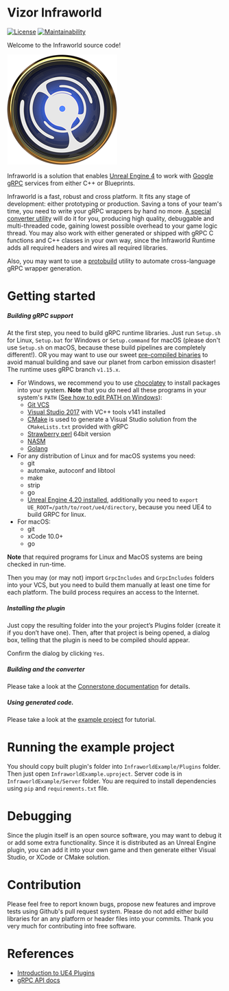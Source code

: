 Vizor Infraworld
================

[![License](https://img.shields.io/badge/License-Apache%202.0-blue.svg)](https://opensource.org/licenses/Apache-2.0)
[![Maintainability](https://api.codeclimate.com/v1/badges/d8740022fdc1bbc8277b/maintainability)](https://codeclimate.com/github/vizor-games/InfraworldRuntime/maintainability)

Welcome to the Infraworld source code!

![](icon.png)


Infraworld is a solution that enables [Unreal Engine 4](https://www.unrealengine.com/en-US) to work with [Google gRPC](https://gRPC.io) services from either C++ or Blueprints.

Infraworld is a fast, robust and cross platform.
It fits any stage of development: either prototyping or production. Saving a tons of your team's time, you need to write your gRPC wrappers by hand no more.
[A special converter utility](https://github.com/vizor-games/infraworld-cornerstone) will do it for you, producing high quality, debuggable and multi-threaded code, gaining lowest possible overhead to your game logic thread.
You may also work with either generated or shipped with gRPC C functions and C++ classes in your own way, since the Infraworld Runtime adds all required headers and wires all required libraries.

Also, you may want to use a [protobuild](https://github.com/vizor-games/infraworld-protobuild) utility to automate cross-language gRPC wrapper generation.


Getting started
===============

##### Building gRPC support

At the first step, you need to build gRPC runtime libraries.
Just run `Setup.sh` for Linux, `Setup.bat` for Windows or `Setup.command` for macOS (please don't use `Setup.sh` on macOS, because these build pipelines are completely different!). OR you may want to use our sweet [pre-compiled binaries](releases) to avoid manual building and save our planet from carbon emission disaster! The runtime uses gRPC branch `v1.15.x`.

* For Windows, we recommend you to use [chocolatey](https://chocolatey.org) to install packages into your system.
**Note** that you do need all these programs in your system's `PATH` ([See how to edit PATH on Windows](https://www.computerhope.com/issues/ch000549.htm)):
  * [Git VCS](https://git-scm.com/download/win)
  * [Visual Studio 2017](https://visualstudio.microsoft.com/downloads/) with VC++ tools v141 installed
  * [CMake](https://cmake.org) is used to generate a Visual Studio solution from the `CMakeLists.txt` provided with gRPC
  * [Strawberry perl](http://strawberryperl.com) 64bit version
  * [NASM](https://www.nasm.us)
  * [Golang](https://golang.org/doc/install)
* For any distribution of Linux and for macOS systems you need:
  * git
  * automake, autoconf and libtool
  * make
  * strip
  * go
  * [Unreal Engine 4.20 installed](https://github.com/EpicGames/UnrealEngine/tree/4.20), additionally you need to `export UE_ROOT=/path/to/root/ue4/directory`, because you need UE4 to build GRPC for linux.
* For macOS:
  * git
  * xCode 10.0+
  * go

**Note** that required programs for Linux and MacOS systems are being checked in run-time.

Then you may (or may not) import `GrpcIncludes` and `GrpcIncludes` folders into your VCS, but you need to build them manually at least one time for each platform.
The build process requires an access to the Internet.


##### Installing the plugin
Just copy the resulting folder into the your project’s Plugins folder (create it if you don’t have one).
Then, after that project is being opened, a dialog box, telling that the plugin is need to be compiled should appear.

Confirm the dialog by clicking `Yes`.


##### Building and the converter
Please take a look at the [Connerstone documentation](https://github.com/vizor-games/infraworld-cornerstone) for details.

##### Using generated code.
Please take a look at the [example project](https://drive.google.com/open?id=13EZzP_9033vBC7VzJf9LFrygg42LHaOW) for tutorial.

Running the example project
===========================

You should copy built plugin's folder into `InfraworldExample/Plugins` folder.
Then just open `InfraworldExample.uproject`. Server code is in `InfraworldExample/Server` folder.
You are required to install dependencies using `pip` and `requirements.txt` file.

Debugging
=========

Since the plugin itself is an open source software, you may want to debug it or add some extra functionality.
Since it is distributed as an Unreal Engine plugin, you can add it into your own game
and then generate either Visual Studio, or XCode or CMake solution.

Contribution
============

Please feel free to report known bugs, propose new features and improve tests using Github's pull request system.
Please do not add either build libraries for an any platform or header files into your commits. Thank you very much for contributing into free software.

References
==========
* [Introduction to UE4 Plugins](https://wiki.unrealengine.com/An_Introduction_to_UE4_Plugins)
* [gRPC API docs](https://gRPC.io/docs/)
